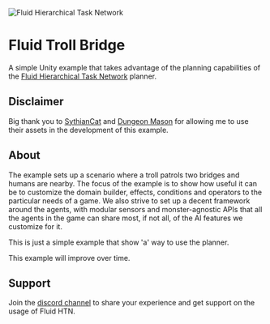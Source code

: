 ![Fluid Hierarchical Task Network](https://i.imgur.com/xKfIV0f.png)
# Fluid Troll Bridge
A simple Unity example that takes advantage of the planning capabilities of the [Fluid Hierarchical Task Network](https://github.com/ptrefall/fluid-hierarchical-task-network) planner.

## Disclaimer
Big thank you to [SythianCat](https://assetstore.unity.com/publishers/21747) and [Dungeon Mason](https://assetstore.unity.com/publishers/23554) for allowing me to use their assets in the development of this example.

## About
The example sets up a scenario where a troll patrols two bridges and humans are nearby. The focus of the example is to show how useful it can be to customize the domain builder, effects, conditions and operators to the particular needs of a game. We also strive to set up a decent framework around the agents, with modular sensors and monster-agnostic APIs that all the agents in the game can share most, if not all, of the AI features we customize for it.

This is just a simple example that show 'a' way to use the planner.

This example will improve over time.

## Support
Join the [discord channel](https://discord.gg/MuccnAz) to share your experience and get support on the usage of Fluid HTN.
